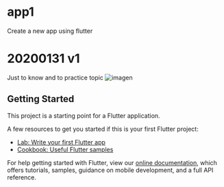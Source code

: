 # app1

Create a new app using flutter </br>
# 20200131 v1
Just to know and to practice topic
![imagen](https://user-images.githubusercontent.com/40553244/106401234-fa71e080-63f0-11eb-834f-4daa39e23ba6.png)


## Getting Started

This project is a starting point for a Flutter application.

A few resources to get you started if this is your first Flutter project:

- [Lab: Write your first Flutter app](https://flutter.dev/docs/get-started/codelab)
- [Cookbook: Useful Flutter samples](https://flutter.dev/docs/cookbook)

For help getting started with Flutter, view our
[online documentation](https://flutter.dev/docs), which offers tutorials,
samples, guidance on mobile development, and a full API reference.
